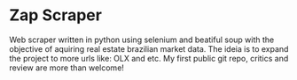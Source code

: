 # Zap Scraper

Web scraper written in python using selenium and beatiful soup with the objective of aquiring real estate brazilian market data. The ideia is to expand the project to more urls like: OLX and etc.  My first public git repo, critics and review are more than welcome!


